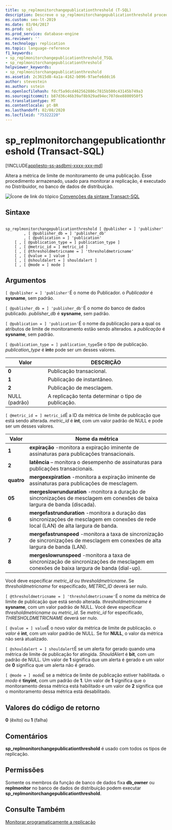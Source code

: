 ```yaml
---
title: sp_replmonitorchangepublicationthreshold (T-SQL)
description: Descreve o sp_replmonitorchangepublicationthreshold procedimento armazenado que altera a métrica de limite de monitoramento para uma publicação.
ms.custom: seo-lt-2019
ms.date: 03/04/2017
ms.prod: sql
ms.prod_service: database-engine
ms.reviewer: ''
ms.technology: replication
ms.topic: language-reference
f1_keywords:
- sp_replmonitorchangepublicationthreshold_TSQL
- sp_replmonitorchangepublicationthreshold
helpviewer_keywords:
- sp_replmonitorchangepublicationthreshold
ms.assetid: 2c3615d8-4a1a-4162-b096-97aefe6ddc16
author: stevestein
ms.author: sstein
ms.openlocfilehash: fdcf5a9dcd462562886c7815b500c43145b749a3
ms.sourcegitcommit: b87d36c46b39af8b929ad94ec707dee8800950f5
ms.translationtype: MT
ms.contentlocale: pt-BR
ms.lasthandoff: 02/08/2020
ms.locfileid: "75322220"
---
```

# <a name="sp_replmonitorchangepublicationthreshold-transact-sql"></a>sp_replmonitorchangepublicationthreshold (Transact-SQL)
[!INCLUDE[appliesto-ss-asdbmi-xxxx-xxx-md](../../includes/appliesto-ss-asdbmi-xxxx-xxx-md.md)]

  Altera a métrica de limite de monitoramento de uma publicação. Esse procedimento armazenado, usado para monitorar a replicação, é executado no Distribuidor, no banco de dados de distribuição.  
  
 ![Ícone de link do tópico](../../database-engine/configure-windows/media/topic-link.gif "Ícone de link do tópico") [Convenções da sintaxe Transact-SQL](../../t-sql/language-elements/transact-sql-syntax-conventions-transact-sql.md)  
  
## <a name="syntax"></a>Sintaxe  
  
```  
  
sp_replmonitorchangepublicationthreshold [ @publisher = ] 'publisher'  
        , [ @publisher_db = ] 'publisher_db'  
        , [ @publication = ] 'publication'   
    [ , [ @publication_type = ] publication_type ]   
    [ , [ @metric_id = ] metric_id ]   
    [ , [ @thresholdmetricname = ] 'thresholdmetricname'   
    [ , [ @value = ] value ]   
    [ , [ @shouldalert = ] shouldalert ]   
    [ , [ @mode = ] mode ]  
```  
  
## <a name="arguments"></a>Argumentos  
`[ @publisher = ] 'publisher'`É o nome do Publicador. o *Publicador* é **sysname**, sem padrão.  
  
`[ @publisher_db = ] 'publisher_db'`É o nome do banco de dados publicado. *publisher_db* é **sysname**, sem padrão.  
  
`[ @publication = ] 'publication'`É o nome da publicação para a qual os atributos de limite de monitoramento estão sendo alterados. a *publicação* é **sysname**, sem padrão.  
  
`[ @publication_type = ] publication_type`Se o tipo de publicação. *publication_type* é **int**e pode ser um desses valores.  
  
|Valor|DESCRIÇÃO|  
|-----------|-----------------|  
|**0**|Publicação transacional.|  
|**1**|Publicação de instantâneo.|  
|**2**|Publicação de mesclagem.|  
|NULL (padrão)|A replicação tenta determinar o tipo de publicação.|  
  
`[ @metric_id = ] metric_id`É a ID da métrica de limite de publicação que está sendo alterada. *metric_id* é **int**, com um valor padrão de NULL e pode ser um desses valores.  
  
|Valor|Nome da métrica|  
|-----------|-----------------|  
|**1**|**expiração** -monitora a expiração iminente de assinaturas para publicações transacionais.|  
|**2**|**latência** – monitora o desempenho de assinaturas para publicações transacionais.|  
|**quatro**|**mergeexpiration** -monitora a expiração iminente de assinaturas para publicações de mesclagem.|  
|**05**|**mergeslowrunduration** -monitora a duração de sincronizações de mesclagem em conexões de baixa largura de banda (discada).|  
|**6**|**mergefastrunduration** -monitora a duração das sincronizações de mesclagem em conexões de rede local (LAN) de alta largura de banda.|  
|**7**|**mergefastrunspeed** -monitora a taxa de sincronização de sincronizações de mesclagem em conexões de alta largura de banda (LAN).|  
|**8**|**mergeslowrunspeed** -monitora a taxa de sincronização de sincronizações de mesclagem em conexões de baixa largura de banda (dial-up).|  
  
 Você deve especificar *metric_id* ou *thresholdmetricname*. Se *thresholdmetricname* for especificado, *METRIC_ID* deverá ser nulo.  
  
`[ @thresholdmetricname = ] 'thresholdmetricname'`É o nome da métrica de limite de publicação que está sendo alterada. *thresholdmetricname* é **sysname**, com um valor padrão de NULL. Você deve especificar *thresholdmetricname* ou *metric_id*. Se *metric_id* for especificado, *THRESHOLDMETRICNAME* deverá ser nulo.  
  
`[ @value = ] value`É o novo valor da métrica de limite de publicação. o *valor* é **int**, com um valor padrão de NULL. Se for **NULL**, o valor da métrica não será atualizado.  
  
`[ @shouldalert = ] shouldalert`É se um alerta for gerado quando uma métrica de limite de publicação for atingida. *ShouldAlert* é **bit**, com um padrão de NULL. Um valor de **1** significa que um alerta é gerado e um valor de **0** significa que um alerta não é gerado.  
  
`[ @mode = ] mode`É se a métrica de limite de publicação estiver habilitada. o *modo* é **tinyint**, com um padrão de **1**. Um valor de **1** significa que o monitoramento dessa métrica está habilitado e um valor de **2** significa que o monitoramento dessa métrica está desabilitado.  
  
## <a name="return-code-values"></a>Valores do código de retorno  
 **0** (êxito) ou **1** (falha)  
  
## <a name="remarks"></a>Comentários  
 **sp_replmonitorchangepublicationthreshold** é usado com todos os tipos de replicação.  
  
## <a name="permissions"></a>Permissões  
 Somente os membros da função de banco de dados fixa **db_owner** ou **replmonitor** no banco de dados de distribuição podem executar **sp_replmonitorchangepublicationthreshold**.  
  
## <a name="see-also"></a>Consulte Também  
 [Monitorar programaticamente a replicação](../../relational-databases/replication/monitor/programmatically-monitor-replication.md)  
  
  
